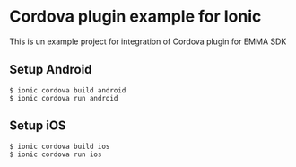 # Cordova plugin example for Ionic

This is un example project for integration of Cordova plugin for EMMA SDK

## Setup Android

```
$ ionic cordova build android
$ ionic cordova run android
```
## Setup iOS

```
$ ionic cordova build ios
$ ionic cordova run ios
```
